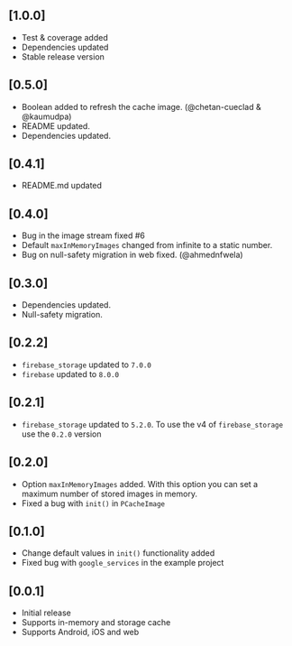 ## [1.0.0]

- Test & coverage added
- Dependencies updated
- Stable release version

## [0.5.0]

- Boolean added to refresh the cache image. (@chetan-cueclad & @kaumudpa)
- README updated.
- Dependencies updated.

## [0.4.1]

- README.md updated

## [0.4.0]

- Bug in the image stream fixed #6
- Default `maxInMemoryImages` changed from infinite to a static number.
- Bug on null-safety migration in web fixed. (@ahmednfwela)

## [0.3.0]

- Dependencies updated.
- Null-safety migration.

## [0.2.2]

- `firebase_storage` updated to `7.0.0`
- `firebase` updated to `8.0.0`

## [0.2.1]

- `firebase_storage` updated to `5.2.0`. To use the v4 of `firebase_storage` use the `0.2.0` version

## [0.2.0]

- Option `maxInMemoryImages` added. With this option you can set a maximum number of stored images in memory.
- Fixed a bug with `init()` in `PCacheImage`

## [0.1.0]

- Change default values in `init()` functionality added
- Fixed bug with `google_services` in the example project

## [0.0.1]

- Initial release
- Supports in-memory and storage cache
- Supports Android, iOS and web
